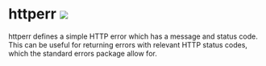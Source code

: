 # httperr [![](https://godoc.org/github.com/joshheinrichs/httperr?status.svg)](https://godoc.org/github.com/joshheinrichs/httperr)

httperr defines a simple HTTP error which has a message and status code. This 
can be useful for returning errors with relevant HTTP status codes, which the
standard errors package allow for.
